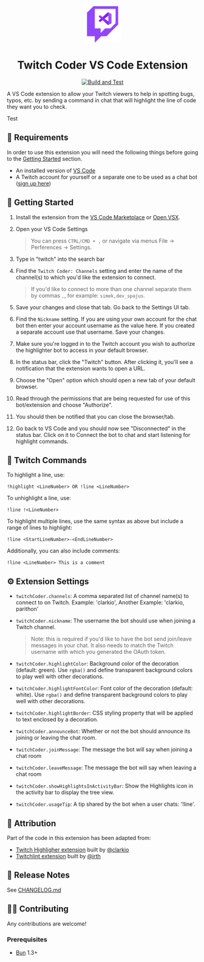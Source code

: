 <div align="center">

<img src="./resources/twitch-coder-icon.png" alt="Twitch Coder" width="96" />

# Twitch Coder VS Code Extension

[![Build and Test](https://github.com/Simek/vscode-twitch-coder/actions/workflows/build-and-test.yml/badge.svg?branch=main)](https://github.com/Simek/vscode-twitch-coder/actions/workflows/build-and-test.yml)

</div>

A VS Code extension to allow your Twitch viewers to help in spotting bugs, typos, etc. by sending a command in chat that will highlight the line of code they want you to check.

Test

## 🔧 Requirements

In order to use this extension you will need the following things before going to the [Getting Started](#getting-started) section.

- An installed version of [VS Code](https://code.visualstudio.com/)
- A Twitch account for yourself or a separate one to be used as a chat bot ([sign up here](https://www.twitch.tv/signup))

## 🚀 Getting Started

1. Install the extension from the [VS Code Marketplace](https://marketplace.visualstudio.com/items?itemName=Simek.vscode-twitch-coder) or [Open VSX](https://open-vsx.org/extension/simek/vscode-twitch-coder).
2. Open your VS Code Settings

   > You can press `CTRL/CMD + ,` or navigate via menus File -> Perferences -> Settings.

3. Type in "twitch" into the search bar
4. Find the `Twitch Coder: Channels` setting and enter the name of the channel(s) to which you'd like the extension to connect.

   > If you'd like to connect to more than one channel separate them by commas `,`, for example: `simek,dev_spajus`.

5. Save your changes and close that tab. Go back to the Settings UI tab.
6. Find the `Nickname` setting. If you are using your own account for the chat bot then enter your account username as the value here. If you created a separate account use that username. Save your changes.
7. Make sure you're logged in to the Twitch account you wish to authorize the highlighter bot to access in your default browser.
8. In the status bar, click the "Twitch" button. After clicking it, you'll see a notification that the extension wants to open a URL.
9. Choose the "Open" option which should open a new tab of your default browser.
10. Read through the permissions that are being requested for use of this bot/extension and choose "Authorize".
11. You should then be notified that you can close the browser/tab.
12. Go back to VS Code and you should now see "Disconnected" in the status bar. Click on it to Connect the bot to chat and start listening for highlight commands.

## 💬 Twitch Commands

To highlight a line, use:

```
!highlight <LineNumber> OR !line <LineNumber>
```

To unhighlight a line, use:

```
!line !<LineNumber>
```

To highlight multiple lines, use the same syntax as above but include a range of lines to highlight:

```
!line <StartLineNumber>-<EndLineNumber>
```

Additionally, you can also include comments:

```
!line <LineNumber> This is a comment
```

## ⚙️ Extension Settings

- `twitchCoder.channels`: A comma separated list of channel name(s) to connect to on Twitch. Example: 'clarkio', Another Example: 'clarkio, parithon'
- `twitchCoder.nickname`: The username the bot should use when joining a Twitch channel.

  > Note: this is required if you'd like to have the bot send join/leave messages in your chat. It also needs to match the Twitch username with which you generated the OAuth token.

- `twitchCoder.highlightColor`: Background color of the decoration (default: green). Use `rgba()` and define transparent background colors to play well with other decorations.
- `twitchCoder.highlightFontColor`: Font color of the decoration (default: white). Use `rgba()` and define transparent background colors to play well with other decorations.

* `twitchCoder.highlightBorder`: CSS styling property that will be applied to text enclosed by a decoration.
* `twitchCoder.announceBot`: Whether or not the bot should announce its joining or leaving the chat room.
* `twitchCoder.joinMessage`: The message the bot will say when joining a chat room
* `twitchCoder.leaveMessage`: The message the bot will say when leaving a chat room

* `twitchCoder.showHighlightsInActivityBar`: Show the Highlights icon in the activity bar to display the tree view.

* `twitchCoder.usageTip`: A tip shared by the bot when a user chats: '!line'.

## 👥 Attribution

Part of the code in this extension has been adapted from:

- [Twitch Highligher extension](https://github.com/clarkio/vscode-twitch-highlighter) built by [@clarkio](https://github.com/clarkio)
- [Twitchlint extension](https://github.com/irth/twitchlint) built by [@irth](https://github.com/irth)

## 📝 Release Notes

See [CHANGELOG.md](CHANGELOG.md)

## 🧑‍💻 Contributing

Any contributions are welcome!

### Prerequisites

- [Bun](https://bun.sh/) 1.3+

